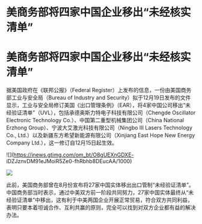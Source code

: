 # 美商务部将四家中国企业移出“未经核实清单”

# 美商务部将四家中国企业移出“未经核实清单”

据美国政府在《联邦公报》（Federal Register）上发布的信息，一份由美国商务部工业与安全局（Bureau of Industry and
Security）拟于12月19日发布的文件显示，工业与安全局修订美国《出口管理条例》（EAR），将4家中国公司移出“未经验证清单”（UVL），包括承德奥斯力特电子科技有限公司（Chengde
Oscillator Electronic Technology Co.）、中国第二重型机械集团公司（China National Erzhong
Group）、宁波大艾激光科技有限公司（Ningbo III Lasers Technology Co.,
Ltd.）以及新疆东方希望新能源有限公司（Xinjiang East Hope New Energy Company
Ltd.），这一修订自12月15日起生效。

![](https://inews.gtimg.com/om_bt/O8gUEXnGDXE-
iDZJznvDM91eJMoiR5Ze0-fhRbhb8DEucAA/1000)

![](https://inews.gtimg.com/om_bt/OZRGQCxSaidSkl6x-5Wz4Zh0gfqG9s7PNef4sZQnodTVAAA/1000)

此前，美国商务部曾在8月份宣布将27家中国实体移出出口管制“未经验证清单”。中国商务部当时表示，通过中美双方前一阶段共同努力，27家中国实体最终从“未经验证清单”中移出，这有利于中美两国企业开展正常贸易，符合双方共同利益，表明只要本着坦诚合作、互利共赢的原则，完全可以找到对双方企业都有益的解决办法。

